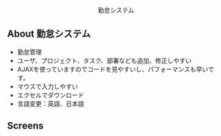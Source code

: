 <p align="center">勤怠システム</p>

## About 勤怠システム

+ 勤怠管理
+ ユーザ、プロジェクト、タスク、部署なども追加、修正しやすい
+ AJAXを使っていますのでコードを見やすいし、パフォーマンスも早いです。
+ マウスで入力しやすい
+ エクセルでダウンロード
+ 言語変更：英語、日本語

## Screens

<img src="">

<img src="">

<img src="">

<img src="">

<img src="">

<img src="">

<img src="">

